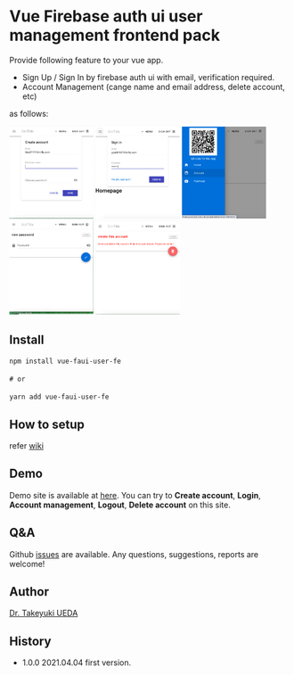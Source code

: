 # Vue Firebase auth ui user management frontend pack
Provide following feature to your vue app.
- Sign Up / Sign In by firebase auth ui with email, verification required.
- Account Management (cange name and email address, delete account, etc)

as follows:

<img src="https://github.com/UedaTakeyuki/vue-faui-user-fe/blob/main/img/ss.2021-04-03 20.23.10.png" width="30%"/>  <img src="https://github.com/UedaTakeyuki/vue-faui-user-fe/blob/main/img/ss.2021-04-03 20.20.29.png" width="30%"/>  <img src="https://github.com/UedaTakeyuki/vue-faui-user-fe/blob/main/img/ss.2021-04-03 20.20.52.png" width="30%"/>  <img src="https://github.com/UedaTakeyuki/vue-faui-user-fe/blob/main/img/ss.2021-04-03 20.21.43.png" width="30%"/>  <img src="https://github.com/UedaTakeyuki/vue-faui-user-fe/blob/main/img/ss.2021-04-03 20.22.06.png" width="30%"/>

## Install

```bash:
npm install vue-faui-user-fe 

# or

yarn add vue-faui-user-fe
```

## How to setup
refer [wiki](https://github.com/UedaTakeyuki/vue-faui-user-fe/wiki/How-to-setup)

## Demo
Demo site is available at [here](https://vue-faui-user-fe-sample.uedasoft.com/).
You can try to **Create account**, **Login**, **Account management**, **Logout**, **Delete account** on this site.

## Q&A
Github [issues](https://github.com/UedaTakeyuki/vue-faui-user-fe/issues) are available. Any questions, suggestions, reports are welcome!

## Author
[Dr. Takeyuki UEDA](https://atelierueda.uedasoft.com/)

## History
- 1.0.0 2021.04.04 first version.
